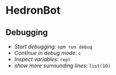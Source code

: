 # HedronBot

## Debugging
- *Start debugging:* `npm run debug`
- *Continue in debug mode:* `c`
- *Inspect variables:* `repl`
- *show more surrounding lines:* `list(10)`

